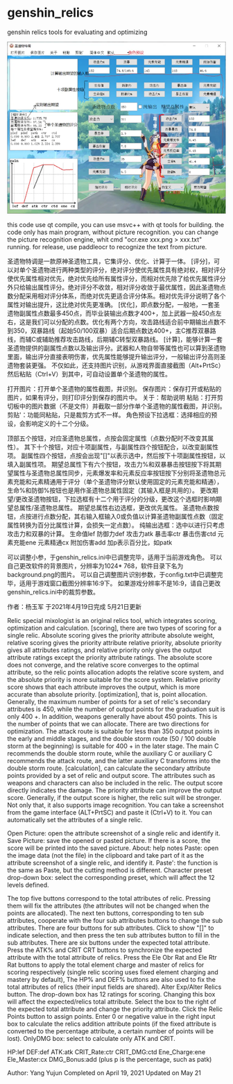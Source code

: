 # genshin_relics
genshin relics tools for evaluating and optimizing

![image](https://github.com/756yang/genshin_relics/blob/main/genshin_relics.png)

this code use qt compile, you can use msvc++ with qt tools for building.
the code only has main program, without picture recognition.
you can change the picture recognition engine, whit cmd "ocr.exe xxx.png > xxx.txt" running.
for release, use paddleocr to recognize the text from picture.

圣遗物特调是一款原神圣遗物工具，它集评分、优化、计算于一体。
[评分]，可以对单个圣遗物进行两种类型的评分，绝对评分使优先属性具有绝对权，相对评分使优先属性相对优先，绝对优先给所有属性评分，而相对优先除了给优先属性评分外只给输出属性评分。绝对评分不收敛，相对评分收敛于最优属性，因此圣遗物点数分配采用相对评分体系，而绝对优先更适合评分体系。相对优先评分说明了各个属性对输出提升，这比绝对优先更准确。
[优化]，即点数分配，一般地，一套圣遗物副属性点数最多450点，而毕业装输出点数才400+，加上武器一般450点左右，这是我们可以分配的点数。优化有两个方向，攻击路线适合前中期输出点数不到350，双暴路线（起始50/100双暴）适合后期点数达400+，主C推荐双暴路线，而辅C或辅助推荐攻击路线，后期辅C转型双暴路线。
[计算]，能够计算一套圣遗物提供的副属性点数以及输出评分。武器和人物自带等属性也可以算到圣遗物里面，输出评分直接表明伤害，优先属性能够提升输出评分，一般输出评分高则圣遗物套装更强。
不仅如此，还支持图片识别，从游戏界面直接截图（Alt+PrtSc）然后粘贴（Ctrl+V）到其中，可自动设置单个圣遗物的属性。

打开图片：打开单个圣遗物的属性截图，并识别。
保存图片：保存打开或粘贴的图片，如果有评分，则打印评分到保存的图片中。
关于：帮助说明
粘贴：打开剪切板中的图片数据（不是文件）并截取一部分作单个圣遗物的属性截图，并识别。
剪贴'：功能同粘贴，只是裁剪方式不一样。
角色预设下拉选框：选择相应的预设，会影响定义的十二个分级。

顶部五个按钮，对应圣遗物总属性，点按会固定属性（点数分配时不改变其属性）。
其下十个按钮，对应十项副属性，与副属性四个按钮配合，以改变副属性项。
副属性四个按钮，点按会出现"[]"以表示选中，然后按下十项副属性按钮，以填入副属性项。
期望总属性下有六个按钮，攻击力%和双暴暴击按钮按下将其期望属性与圣遗物总属性同步，元素爆发率和元素反应率按钮按下分别将圣遗物总元素充能和元素精通用于评分（单个圣遗物评分默认使用固定的元素充能和精通），生命%和防御%按钮也是用作圣遗物总属性固定（其输入框是共用的）。
更改期望/更改圣遗物按钮，下拉选框有十二个用于评分的分级，更改这个选框时影响期望总属性/圣遗物总属性。
期望总属性右边选框，更改优先属性。
圣遗物点数按钮，点按进行点数分配，其右输入框输入0或负值以计算圣遗物副属性点数（固定属性转换为百分比属性计算，会损失一定点数）。
纯输出选框：选中以进行只考虑攻击力和双暴的计算。
生命值lef  防御力def  攻击力atk  暴击率ctr  暴击伤害ctd
元素充能ene  元素精通cx  附加伤害add  加p表示百分比，如patk

可以调整小参，于genshin_relics.ini中已调整完毕，适用于当前游戏角色。
可以自己更改软件的背景图片，分辨率为1024* 768，软件目录下名为background.png的图片。
可以自己调整图片识别参数，于config.txt中已调整完毕，适用于游戏窗口截图分辨率16:9下。
如果游戏分辨率不是16:9，请自己更改genshin_relics.ini中的裁剪参数。

作者：杨玉军
于2021年4月19日完成  5月21日更新

Relic special mixologist is an original relics tool, which integrates scoring, optimization and calculation.
[scoring], there are two types of scoring for a single relic. Absolute scoring gives the priority attribute absolute weight, relative scoring gives the priority attribute relative priority, absolute priority gives all attributes ratings, and relative priority only gives the output attribute ratings except the priority attribute ratings.
The absolute score does not converge, and the relative score converges to the optimal attribute, so the relic points allocation adopts the relative score system, and the absolute priority is more suitable for the score system. Relative priority score shows that each attribute improves the output, which is more accurate than absolute priority.
[optimization], that is, point allocation. Generally, the maximum number of points for a set of relic's secondary attributes is 450, while the number of output points for the graduation suit is only 400 +. In addition, weapons generally have about 450 points. This is the number of points that we can allocate.
There are two directions for optimization. The attack route is suitable for less than 350 output points in the early and middle stages, and the double storm route (50 / 100 double storm at the beginning) is suitable for 400 + in the later stage. The main C recommends the double storm route, while the auxiliary C or auxiliary C recommends the attack route, and the latter auxiliary C transforms into the double storm route.
[calculation], can calculate the secondary attribute points provided by a set of relic and output score. The attributes such as weapons and characters can also be included in the relic. The output score directly indicates the damage. The priority attribute can improve the output score. Generally, if the output score is higher, the relic suit will be stronger.
Not only that, it also supports image recognition. You can take a screenshot from the game interface (ALT+PrtSC) and paste it (Ctrl+V) to it. You can automatically set the attributes of a single relic.

Open Picture: open the attribute screenshot of a single relic and identify it.
Save Picture: save the opened or pasted picture. If there is a score, the score will be printed into the saved picture.
About: help notes
Paste: open the image data (not the file) in the clipboard and take part of it as the attribute screenshot of a single relic, and identify it.
Paste': the function is the same as Paste, but the cutting method is different.
Character preset drop-down box: select the corresponding preset, which will affect the 12 levels defined.

The top five buttons correspond to the total attributes of relic. Pressing them will fix the attributes (the attributes will not be changed when the points are allocated).
The next ten buttons, corresponding to ten sub attributes, cooperate with the four sub attributes buttons to change the sub attributes.
There are four buttons for sub attributes. Click to show "[]" to indicate selection, and then press the ten sub attributes button to fill in the sub attributes.
There are six buttons under the expected total attribute. Press the ATK% and CRIT CRT buttons to synchronize the expected attribute with the total attribute of relics. Press the Ele Obr Rat and Ele Rtr Rat buttons to apply the total element charge and master of relics for scoring respectively (single relic scoring uses fixed element charging and mastery by default), The HP% and DEF% buttons are also used to fix the total attributes of relics (their input fields are shared).
Alter Exp/Alter Relics button. The drop-down box has 12 ratings for scoring. Changing this box will affect the expected/relics total attribute.
Select the box to the right of the expected total attribute and change the priority attribute.
Click the Relic Points button to assign points. Enter 0 or negative value in the right input box to calculate the relics addition attribute points (if the fixed attribute is converted to the percentage attribute, a certain number of points will be lost).
OnlyDMG box: select to calculate only ATK and CRIT.

HP:lef  DEF:def  ATK:atk  CRIT_Rate:ctr  CRIT_DMG:ctd
Ene_Charge:ene  Ele_Master:cx  DMG_Bonus:add  (plus p is the percentage, such as patk)

Author: Yang Yujun
Completed on April 19, 2021  Updated on May 21
